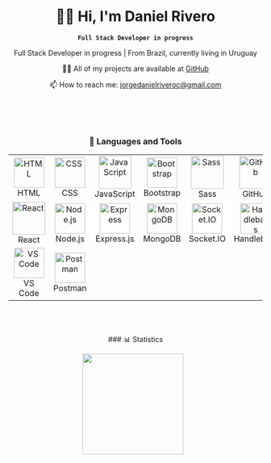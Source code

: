 <div align="center">

# 👨‍💻 Hi, I'm Daniel Rivero

**`Full Stack Developer in progress`**

Full Stack Developer in progress | From Brazil, currently living in Uruguay

👨‍💻 All of my projects are available at [GitHub](https://github.com/Dan13lrivero)

📫 How to reach me: jorgedanielriveroc@gmail.com

</div>
</br>
</br>
</br>

<h3 align="center">🔧 Languages and Tools</h3>

<table align="center">
  <tr>
    <td align="center" width="96">
      <img src="https://cdn.jsdelivr.net/gh/devicons/devicon@latest/icons/html5/html5-original.svg" width="60" height="60" alt="HTML" />
      <br>HTML
    </td>
    <td align="center" width="96">
      <img src="https://cdn.jsdelivr.net/gh/devicons/devicon@latest/icons/css3/css3-original.svg" width="60" height="60" alt="CSS" />
      <br>CSS
    </td>
    <td align="center" width="96">
      <img src="https://techstack-generator.vercel.app/js-icon.svg" width="65" height="65" alt="JavaScript" />
      <br>JavaScript
    </td>
    <td align="center" width="96">
      <img src="https://cdn.jsdelivr.net/gh/devicons/devicon@latest/icons/bootstrap/bootstrap-original.svg" width="60" height="60" alt="Bootstrap" />
      <br>Bootstrap
    </td>
    <td align="center" width="96">
      <img src="https://techstack-generator.vercel.app/sass-icon.svg" width="65" height="65" alt="Sass" />
      <br>Sass
    </td>
    <td align="center" width="96">
      <img src="https://techstack-generator.vercel.app/github-icon.svg" width="65" height="65" alt="GitHub" />
      <br>GitHub
    </td>
  </tr>
  <tr>
    <td align="center" width="96">
      <img src="https://techstack-generator.vercel.app/react-icon.svg" width="65" height="65" alt="React" />
      <br>React
    </td>
    <td align="center" width="96">
      <img src="https://cdn.jsdelivr.net/gh/devicons/devicon@latest/icons/nodejs/nodejs-original.svg" width="60" height="60" alt="Node.js" />
      <br>Node.js
    </td>
    <td align="center" width="96" style="background-color: white; border-radius: 8px;">
      <img src="https://cdn.jsdelivr.net/npm/simple-icons@v9/icons/express.svg" width="60" height="60" alt="Express" />
      <br>Express.js
    </td>
    <td align="center" width="96">
      <img src="https://cdn.jsdelivr.net/gh/devicons/devicon/icons/mongodb/mongodb-original.svg" width="60" height="60" alt="MongoDB" />
      <br>MongoDB
    </td>
    <td align="center" width="96" style="background-color: white; border-radius: 8px;">
      <img src="https://cdn.worldvectorlogo.com/logos/socket-io.svg" width="60" height="60" alt="Socket.IO" />
      <br>Socket.IO
    </td>
    <td align="center" width="96">
      <img src="https://cdn.worldvectorlogo.com/logos/handlebars-1.svg" width="60" height="60" alt="Handlebars" />
      <br>Handlebars
    </td>
  </tr>
  <tr>
    <td align="center" width="96">
   <img src="https://cdn.jsdelivr.net/gh/devicons/devicon@latest/icons/vscode/vscode-original.svg" width="60" height="60" alt="VS Code" />
      <br>VS Code
    </td>
    <td align="center" width="96">
      <img src="https://skillicons.dev/icons?i=postman" width="60" height="60" alt="Postman" />
      <br>Postman
    </td>
  </tr>
</table>




<br/>
<br/>
<br/>
<div align="center">
### 📊 Statistics

<img
    align="center"
    height="200"
    style="padding-right: 10px;"
    src="https://github-readme-stats.vercel.app/api/top-langs/?username=Dan13lrivero&theme=radical&layout=compact&custom_title=Technologies"
/>
</div>
